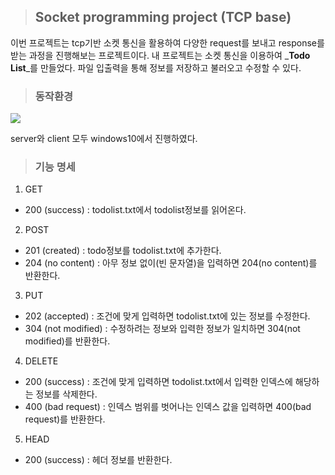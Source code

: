 > ## Socket programming project (TCP base) 

이번 프로젝트는 tcp기반 소켓 통신을 활용하여 다양한 request를 보내고 response를 받는 과정을 진행해보는 프로젝트이다. 내 프로젝트는 소켓 통신을 이용하여 _**Todo List**_를 만들었다. 파일 입출력을 통해 정보를 저장하고 불러오고 수정할 수 있다. 

> ### 동작환경

![](https://velog.velcdn.com/images/soyekwon/post/6d5e778a-6879-4340-8a7c-289d5e3bb754/image.svg)

server와 client 모두 windows10에서 진행하였다. 

> ### 기능 명세

1. GET 
 - 200 (success) : todolist.txt에서 todolist정보를 읽어온다. 

2. POST
- 201 (created) : todo정보를 todolist.txt에 추가한다. 
- 204 (no content) : 아무 정보 없이(빈 문자열)을 입력하면 204(no content)를 반환한다. 

3. PUT
- 202 (accepted) : 조건에 맞게 입력하면 todolist.txt에 있는 정보를 수정한다. 
- 304 (not modified) : 수정하려는 정보와 입력한 정보가 일치하면 304(not modified)를 반환한다. 

4. DELETE
- 200 (success) : 조건에 맞게 입력하면 todolist.txt에서 입력한 인덱스에 해당하는 정보를 삭제한다.
- 400 (bad request) : 인덱스 범위를 벗어나는 인덱스 값을 입력하면 400(bad request)를 반환한다.
5. HEAD
- 200 (success) : 헤더 정보를 반환한다. 
